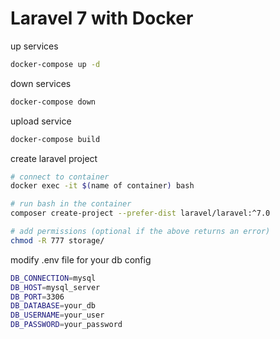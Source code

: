 # Laravel 7 with Docker

up services

```sh
docker-compose up -d
```

down services

```sh
docker-compose down
```

upload service

```sh
docker-compose build
```

create laravel project

```sh
# connect to container
docker exec -it $(name of container) bash

# run bash in the container
composer create-project --prefer-dist laravel/laravel:^7.0

# add permissions (optional if the above returns an error)
chmod -R 777 storage/
```

modify .env file for your db config

```sh
DB_CONNECTION=mysql
DB_HOST=mysql_server
DB_PORT=3306
DB_DATABASE=your_db
DB_USERNAME=your_user
DB_PASSWORD=your_password
```

